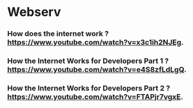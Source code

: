 # Webserv
### How does the internet work ? https://www.youtube.com/watch?v=x3c1ih2NJEg.
### How the Internet Works for Developers Part 1 ? https://www.youtube.com/watch?v=e4S8zfLdLgQ.
### How the Internet Works for Developers Part 2 ? https://www.youtube.com/watch?v=FTAPjr7vgxE.
